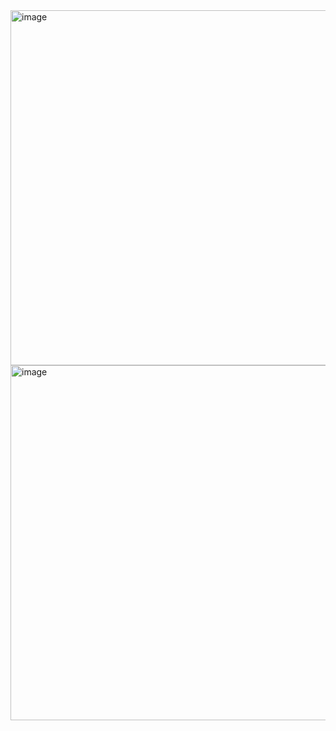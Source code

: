 <img width="568" alt="image" src="https://user-images.githubusercontent.com/37501487/205397546-2c1001a8-e9a8-4a88-8f23-10829ea9657f.png">

<img width="568" alt="image" src="https://user-images.githubusercontent.com/37501487/205397585-aa9270d0-0fc1-4f61-b7de-97ad118bd6ae.png">
